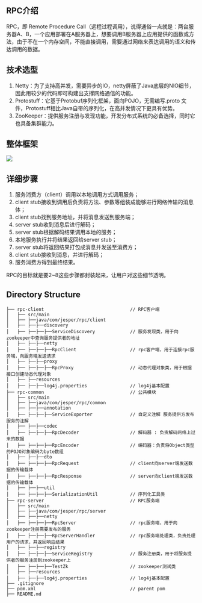 ##  RPC介绍
RPC，即 Remote Procedure Call（远程过程调用），说得通俗一点就是：两台服务器A、B，一个应用部署在A服务器上，想要调用B服务器上应用提供的函数或方法，由于不在一个内存空间，不能直接调用，需要通过网络来表达调用的语义和传达调用的数据。

## 技术选型
1. Netty：为了支持高并发，需要异步的IO，netty屏蔽了Java底层的NIO细节，因此用较少的代码即可构建出支撑网络通信的功能。
2. Protostuff：它基于Protobuf序列化框架，面向POJO，无需编写.proto 文件，Protostuff相比Java自带的序列化，在高并发情况下更具有优势。
3. ZooKeeper：提供服务注册与发现功能，开发分布式系统的必备选择，同时它也具备集群能力。

## 整体框架
![](https://img-blog.csdn.net/2018060922042183)

## 详细步骤
1. 服务消费方（client）调用以本地调用方式调用服务；
2. client stub接收到调用后负责将方法、参数等组装成能够进行网络传输的消息体；
3. client stub找到服务地址，并将消息发送到服务端；
4. server stub收到消息后进行解码；
5. server stub根据解码结果调用本地的服务；
6. 本地服务执行并将结果返回给server stub；
7. server stub将返回结果打包成消息并发送至消费方；
8. client stub接收到消息，并进行解码；
9. 服务消费方得到最终结果。

RPC的目标就是要2~8这些步骤都封装起来，让用户对这些细节透明。
## Directory Structure

```
├── rpc-client                                // RPC客户端
│   ├── src/main
│   ├── ├──java/com/jesper/rpc/client         
│   ├── ├──├──discovery                       
│   ├── ├──├──├──ServiceDiscovery             // 服务发现类，用于向zookeeper中查询服务提供者的地址
│   ├── ├──├──netty                           
│   ├── ├──├──├──RpcClient                    // rpc客户端，用于连接rpc服务端，向服务端发送请求
│   ├── ├──├──proxy                   
│   ├── ├──├──├──RpcProxy                     // 动态代理对象类，用于根据接口创建动态代理对象
│   ├── ├──resources                           
│   ├── ├──├──log4j.properties                // log4j基本配置
├── rpc-common                                // 公共模块
│   ├── src/main
│   ├── ├──java/com/jesper/rpc/common             
│   ├── ├──├──annotation                     
│   ├── ├──├──├──ServiceExporter              // 自定义注解 服务提供方发布服务的注解       
│   ├── ├──├──codec                             
│   ├── ├──├──├──RpcDecoder                   // 解码器 : 负责解码网络上过来的数据
│   ├── ├──├──├──RpcEncoder                   // 编码器：负责将Object类型的POJO对象编码为byte数组
│   ├── ├──├──dto                            
│   ├── ├──├──├──RpcRequest                   // client向server端发送数据的传输载体
│   ├── ├──├──├──RpcResponse                  // server向client端发送数据的传输载体
│   ├── ├──├──util                          
│   ├── ├──├──├──SerializationUtil            // 序列化工具类
├── rpc-server                                // RPC服务端
│   ├── src/main
│   ├── ├──java/com/jesper/rpc/server           
│   ├── ├──├──netty                           
│   ├── ├──├──├──RpcServer                    // rpc服务端，用于向zookeeper注册需要发布的服务
│   ├── ├──├──├──RpcServerHandler             // rpc服务端处理类，负责处理用户的请求，并返回响应结果
│   ├── ├──├──registry                       
│   ├── ├──├──├──ServiceRegistry              // 服务注册类，用于将服务提供者的服务注册到zookeeper上
│   ├── ├──├──├──TestZk                       // zookeeper测试类
│   ├── ├──resources                          
│   ├── ├──├──log4j.properties                // log4j基本配置
├── .gitignore                                 
├── pom.xml                                   // parent pom               
├── README.md               
```
